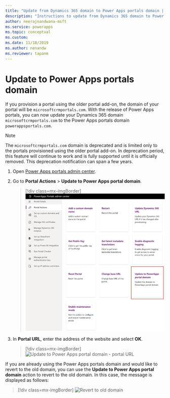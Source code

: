 ```yaml
---
title: "Update from Dynamics 365 domain to Power Apps portals domain | MicrosoftDocs"
description: "Instructions to update from Dynamics 365 domain to Power Apps portals domain."
author: neerajnandwana-msft
ms.service: powerapps
ms.topic: conceptual
ms.custom: 
ms.date: 11/18/2019
ms.author: nenandw
ms.reviewer: tapanm
---
```


# Update to Power Apps portals domain

If you provision a portal using the older portal add-on, the domain of your portal will be `microsoftcrmportals.com`. With the release of Power Apps portals, you can now update your Dynamics 365 domain `microsoftcrmportals.com` to the Power Apps portals domain `powerappsportals.com`.

> [!NOTE]
> The `microsoftcrmportals.com` domain is deprecated and is limited only to the portals provisioned using the older portal add-on. In deprecation period, this feature will continue to work and is fully supported until it is officially removed. This deprecation notification can span a few years.

1. Open [Power Apps portals admin center](admin-overview.md).

2. Go to **Portal Actions** > **Update to Power Apps portal domain**.

    > [!div class=mx-imgBorder]
    > ![Update to Power Apps portal domain - portal actions](../media/update-portal-domain-button.png "Update to Power Apps portal domain - portal actions")

3. In **Portal URL**, enter the address of the website and select **OK**.

    > [!div class=mx-imgBorder]
    > ![Update to Power Apps portal domain - portal URL](../media/update-portal-domain.png "Update to Power Apps portal domain - portal URL")

If you are already using the Power Apps portals domain and would like to revert to the old domain, you can use the **Update to Power Apps portal domain** action to revert to the old domain. In this case, the message is displayed as follows:

> [!div class=mx-imgBorder]
> ![Revert to old domain](../media/revert-portal-domain.png "Revert to old domain ")
